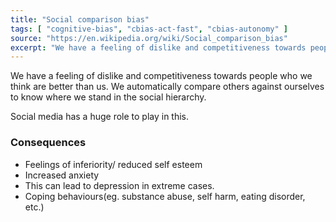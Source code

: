 ```yaml
---
title: "Social comparison bias"
tags: [ "cognitive-bias", "cbias-act-fast", "cbias-autonomy" ]
source: "https://en.wikipedia.org/wiki/Social_comparison_bias"
excerpt: "We have a feeling of dislike and competitiveness towards people who we think are better than us."
---
```


We have a feeling of dislike and competitiveness towards people who we think are better than us. We automatically compare others against ourselves to know where we stand in the social hierarchy.

Social media has a huge role to play in this.

### Consequences

- Feelings of inferiority/ reduced self esteem
- Increased anxiety
- This can lead to depression in extreme cases. 
- Coping behaviours(eg. substance abuse, self harm, eating disorder, etc.)
